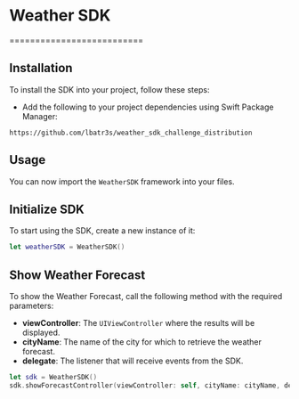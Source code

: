 # Weather SDK
==========================

## Installation

To install the SDK into your project, follow these steps:

- Add the following to your project dependencies using Swift Package Manager:

```plaintext
https://github.com/lbatr3s/weather_sdk_challenge_distribution
```

## Usage

You can now import the `WeatherSDK` framework into your files.

## Initialize SDK

To start using the SDK, create a new instance of it:

```swift
let weatherSDK = WeatherSDK()
```

## Show Weather Forecast

To show the Weather Forecast, call the following method with the required parameters:

- **viewController**: The `UIViewController` where the results will be displayed.
- **cityName**: The name of the city for which to retrieve the weather forecast.
- **delegate**: The listener that will receive events from the SDK.

```swift
let sdk = WeatherSDK()
sdk.showForecastController(viewController: self, cityName: cityName, delegate: self)
```
